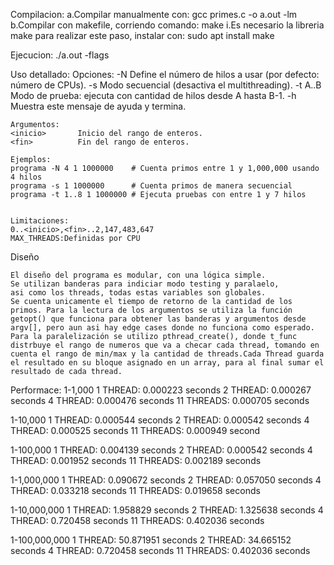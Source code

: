 Compilacion:
    a.Compilar manualmente con:
    gcc primes.c -o a.out -lm
    b.Compilar con makefile, corriendo comando:
    make
        i.Es necesario la libreria make para realizar este paso,
        instalar con:
        sudo apt install make

Ejecucion:
    ./a.out -flags <inicio> <fin>

Uso detallado:
    Opciones:
    -N <num>       Define el número de hilos a usar (por defecto: número de CPUs).
    -s             Modo secuencial (desactiva el multithreading).
    -t A..B        Modo de prueba: ejecuta con cantidad de hilos desde A hasta B-1.
    -h             Muestra este mensaje de ayuda y termina.

    Argumentos:
    <inicio>       Inicio del rango de enteros.
    <fin>          Fin del rango de enteros.

    Ejemplos:
    programa -N 4 1 1000000    # Cuenta primos entre 1 y 1,000,000 usando 4 hilos
    programa -s 1 1000000      # Cuenta primos de manera secuencial
    programa -t 1..8 1 1000000 # Ejecuta pruebas con entre 1 y 7 hilos


    Limitaciones:
    0..<inicio>,<fin>..2,147,483,647
    MAX_THREADS:Definidas por CPU



Diseño

    El diseño del programa es modular, con una lógica simple.
    Se utilizan banderas para indiciar modo testing y paralaelo,
    asi como los threads, todas estas variables son globales.
    Se cuenta unicamente el tiempo de retorno de la cantidad de los primos. Para la lectura de los argumentos se utiliza la función
    getopt() que funciona para obtener las banderas y argumentos desde argv[], pero aun asi hay edge cases donde no funciona como esperado.
    Para la paralelización se utilizo pthread_create(), donde t_func distrbuye el rango de numeros que va a checar cada thread, tomando en cuenta el rango de min/max y la cantidad de threads.Cada Thread guarda el resultado en su bloque asignado en un array, para al final sumar el resultado de cada thread.

Performace:
1-1,000
1 THREAD: 0.000223 seconds
2 THREAD: 0.000267 seconds
4 THREAD: 0.000476 seconds
11 THREADS: 0.000705 seconds

1-10,000
1 THREAD: 0.000544 seconds
2 THREAD: 0.000542 seconds
4 THREAD: 0.000525 seconds
11 THREADS: 0.000949 second

1-100,000
1 THREAD: 0.004139 seconds
2 THREAD: 0.000542 seconds
4 THREAD: 0.001952 seconds
11 THREADS: 0.002189 seconds

1-1,000,000
1 THREAD: 0.090672 seconds
2 THREAD: 0.057050 seconds
4 THREAD: 0.033218 seconds
11 THREADS: 0.019658 seconds

1-10,000,000
1 THREAD: 1.958829 seconds
2 THREAD: 1.325638 seconds
4 THREAD: 0.720458 seconds
11 THREADS: 0.402036 seconds

1-100,000,000
1 THREAD: 50.871951 seconds
2 THREAD: 34.665152 seconds
4 THREAD: 0.720458 seconds
11 THREADS: 0.402036 seconds

